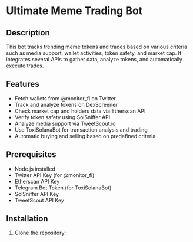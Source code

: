 # Ultimate Meme Trading Bot

## Description
This bot tracks trending meme tokens and trades based on various criteria such as media support, wallet activities, token safety, and market cap. It integrates several APIs to gather data, analyze tokens, and automatically execute trades.

## Features
- Fetch wallets from @monitor_fi on Twitter
- Track and analyze tokens on DexScreener
- Check market cap and holders data via Etherscan API
- Verify token safety using SolSniffer API
- Analyze media support via TweetScout.io
- Use ToxiSolanaBot for transaction analysis and trading
- Automatic buying and selling based on predefined criteria

## Prerequisites
- Node.js installed
- Twitter API Key (for @monitor_fi)
- Etherscan API Key
- Telegram Bot Token (for ToxiSolanaBot)
- SolSniffer API Key
- TweetScout API Key

## Installation

1. Clone the repository:
   ```bash git clone https://github.com/your-repository/ultimate-meme-trading-bot.git](https://github.com/solaihub/ultimate-meme-trading-bot.git

